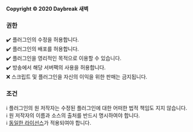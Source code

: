 **Copyright © 2020 Daybreak 새벽**

### 권한
✔️ 플러그인의 수정을 허용합니다.<br>
✔️ 플러그인의 배포를 허용합니다.<br>
✔️ 플러그인을 영리적인 목적으로 이용할 수 있습니다.<br>
✔️ 방송에서 해당 서버팩의 사용을 허용합니다.<br>
❌ 스크립트 및 플러그인을 자신의 이익을 위한 판매는 금지됩니다.<br>

### 조건
ℹ️ 플러그인의 원 저작자는 수정된 플러그인에 대한 어떠한 법적 책임도 지지 않습니다.<br>
ℹ️ 원 저작자의 이름과 소스의 출처를 반드시 명시하여야 합니다.<br>
ℹ️ [동일한 라이선스](https://github.com/DayBreak365/AbilityWar/blob/master/LICENSE.md)가 적용되여야 합니다.<br>
